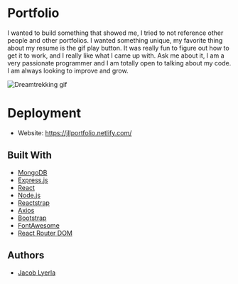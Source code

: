 # Portfolio
  I wanted to build something that showed me, I tried to not reference other people and other portfolios.
  I wanted something unique, my favorite thing about my resume is the gif play button.
  It was really fun to figure out how to get it to work, and I really like what I came up with.
  Ask me about it, I am a very passionate programmer and I am totally open to talking about my code.
  I am always looking to improve and grow.
  
  
 
    
![Dreamtrekking gif](https://media.giphy.com/media/1zkaVNlSFbY6HQN6uv/giphy.gif)

# Deployment
* Website: https://jllportfolio.netlify.com/


## Built With
* [MongoDB](https://www.mongodb.com/what-is-mongodb) 
* [Express.js](https://expressjs.com/)
* [React](https://reactjs.org/) 
* [Node.js](https://nodejs.org/en/about/) 
* [Reactstrap](https://reactstrap.github.io/)
* [Axios](https://github.com/axios/axios) 
* [Bootstrap](https://getbootstrap.com/) 
* [FontAwesome](https://fontawesome.com/v4.7.0/icons/) 
* [React Router DOM](https://www.npmjs.com/package/react-router-dom) 


## Authors
* [Jacob Lyerla](https://www.linkedin.com/in/jacob-lyerla)

